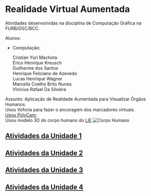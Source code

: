 # Realidade Virtual Aumentada

Atividades desenvolvidas na disciplina de Computação Gráfica na FURB/DSC/BCC.  

Alunos:  

- Computação:  

  Cristian Yuri Machota  
  Érico Henrique Kreusch  
  Guilherme dos Santos  
  Henrique Feliciano de Azevedo  
  Lucas Henrique Wagner  
  Marcella Coelho Brito Nunes  
  Vinicius Rafael Da Silveira  

Assunto: Aplicação de Realidade Aumentada para Visualizar Órgãos Humanos.  
Usou Voforia para fazer o ancoragem dos marcadores virtuais.  
[Usou PolyCam:](https://developer.vuforia.com/library/using-3d-scans/model-targets-polycam)  
Usou modelo 3D do corpo humano do [LIE](https://sites.google.com/view/habitatfurb23/espa%C3%A7os?authuser=0#h.1z4yncitwi3k)
![Corpo Humano](/unidade_3/CorpoHumano.png)  

## [Atividades da Unidade 1](unidade_1 "Atividades da Unidade 1")  

## [Atividades da Unidade 2](unidade_2 "Atividades da Unidade 2")  

## [Atividades da Unidade 3](unidade_3 "Atividades da Unidade 3")  

## [Atividades da Unidade 4](unidade_4 "Atividades da Unidade 4")  
